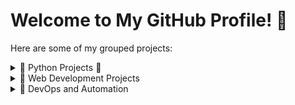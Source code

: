 # Welcome to My GitHub Profile! 👋

Here are some of my grouped projects:

<details>
  <summary>🐍 Python Projects 🐍</summary>
  
  - [Transcendence](https://github.com/oBritt/transcendence) - Ping Pong website with many additional features.
  - [Data Visualizations and Logistic Regression](https://github.com/oBritt/dslr) - Implementation of Logistic regression data vizualization and data presentation.
  - [Liniar Regression](https://github.com/oBritt/linear_regression) - Implementation of Liniar Regression alghorithm and some visualization.
  <summary> Smaller Projects </summary>
  - [Transcendence](https://github.com/oBritt/transcendence) - Ping Pong website with many additional features.
  - [Data Visualizations and Logistic Regression](https://github.com/oBritt/dslr) - Implementation of Logistic regression data vizualization and data presentation.
  - [Liniar Regression](https://github.com/oBritt/linear_regression) - Implementation of Liniar Regression alghorithm and some visualization.
</details>

<details>
  <summary>📂 Web Development Projects</summary>

  - [Portfolio Website](https://github.com/your-username/portfolio-website) - My personal website showcasing projects and skills.
  - [E-commerce Platform](https://github.com/your-username/e-commerce-platform) - E-commerce platform with payment integration.
  - [React Components](https://github.com/your-username/react-components) - Reusable React components for modern web apps.

</details>

<details>
  <summary>📂 DevOps and Automation</summary>

  - [CI/CD Pipelines](https://github.com/your-username/cicd-pipelines) - Automated pipelines using Jenkins and GitHub Actions.
  - [Infrastructure as Code](https://github.com/your-username/infrastructure-as-code) - Terraform scripts for cloud infrastructure.
  
</details>
